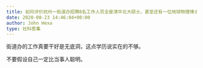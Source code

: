 ```yaml
---
title: 如何评价杭州一街道办招聘8名工作人员全是清华北大硕士，甚至还有一位地球物理博士，算不算新版读书无用论？
date: 2020-08-23 14:46:04+00:00
author: John Hexa
type: 社科答集
---
```

街道办的工作真要干好是无底洞，这点学历说实在的不够。

不要假设自己一定比当事人聪明。


